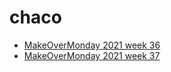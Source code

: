 # chaco

* [MakeOverMonday 2021 week 36](https://aaizemberg.github.io/chaco/mom2021w36.html)
* [MakeOverMonday 2021 week 37](https://aaizemberg.github.io/chaco/mom2021w37.html)
